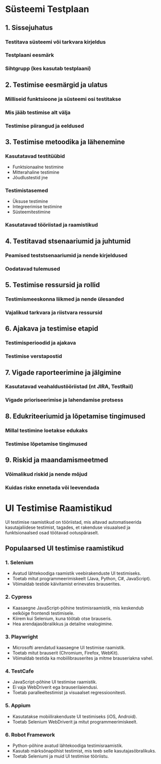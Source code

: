 # Süsteemi Testplaan

## 1. Sissejuhatus
### Testitava süsteemi või tarkvara kirjeldus

### Testplaani eesmärk

### Sihtgrupp (kes kasutab testplaani)

## 2. Testimise eesmärgid ja ulatus
### Milliseid funktsioone ja süsteemi osi testitakse

### Mis jääb testimise alt välja

### Testimise piirangud ja eeldused

## 3. Testimise metoodika ja lähenemine
### Kasutatavad testitüübid
- Funktsionaalne testimine
- Mitterahaline testimine
- Jõudlustestid jne

### Testimistasemed
- Üksuse testimine
- Integreerimise testimine
- Süsteemitestimine

### Kasutatavad tööriistad ja raamistikud

## 4. Testitavad stsenaariumid ja juhtumid
### Peamised teststsenaariumid ja nende kirjeldused

### Oodatavad tulemused

## 5. Testimise ressursid ja rollid
### Testimismeeskonna liikmed ja nende ülesanded

### Vajalikud tarkvara ja riistvara ressursid

## 6. Ajakava ja testimise etapid
### Testimisperioodid ja ajakava

### Testimise verstapostid

## 7. Vigade raporteerimine ja jälgimine
### Kasutatavad veahaldustööriistad (nt JIRA, TestRail)

### Vigade prioriseerimise ja lahendamise protsess

## 8. Edukriteeriumid ja lõpetamise tingimused
### Millal testimine loetakse edukaks

### Testimise lõpetamise tingimused

## 9. Riskid ja maandamismeetmed
### Võimalikud riskid ja nende mõjud

### Kuidas riske ennetada või leevendada




# UI Testimise Raamistikud

UI testimise raamistikud on tööriistad, mis aitavad automatiseerida kasutajaliidese testimist, tagades, et rakenduse visuaalsed ja funktsionaalsed osad töötavad ootuspäraselt. 

## Populaarsed UI testimise raamistikud

### 1. Selenium
- Avatud lähtekoodiga raamistik veebirakenduste UI testimiseks.
- Toetab mitut programmeerimiskeelt (Java, Python, C#, JavaScript).
- Võimaldab testide käivitamist erinevates brauserites.

### 2. Cypress
- Kaasaegne JavaScript-põhine testimisraamistik, mis keskendub eelkõige frontendi testimisele.
- Kiirem kui Selenium, kuna töötab otse brauseris.
- Hea arendajasõbralikkus ja detailne vealogimine.

### 3. Playwright
- Microsofti arendatud kaasaegne UI testimise raamistik.
- Toetab mitut brauserit (Chromium, Firefox, WebKit).
- Võimaldab testida ka mobiilibrauserites ja mitme brauseriakna vahel.

### 4. TestCafe
- JavaScript-põhine UI testimise raamistik.
- Ei vaja WebDriverit ega brauserilaiendusi.
- Toetab paralleeltestimist ja visuaalset regressioonitesti.

### 5. Appium
- Kasutatakse mobiilirakenduste UI testimiseks (iOS, Android).
- Toetab Selenium WebDriverit ja mitut programmeerimiskeelt.

### 6. Robot Framework
- Python-põhine avatud lähtekoodiga testimisraamistik.
- Kasutab märksõnapõhist testimist, mis teeb selle kasutajasõbralikuks.
- Toetab Seleniumi ja muid UI testimise tööriistu.

